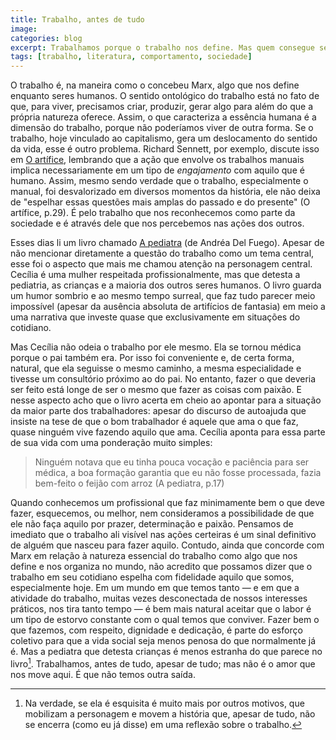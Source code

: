 ```yaml
---
title: Trabalho, antes de tudo
image:
categories: blog
excerpt: Trabalhamos porque o trabalho nos define. Mas quem consegue ser realmente apaixonado por aquilo que faz?
tags: [trabalho, literatura, comportamento, sociedade]
---
```


O trabalho é, na maneira como o concebeu Marx, algo que nos define enquanto seres humanos. O sentido ontológico do trabalho está no fato de que, para viver, precisamos criar, produzir, gerar algo para além do que a própria natureza oferece. Assim, o que caracteriza a essência humana é a dimensão do trabalho, porque não poderíamos viver de outra forma. Se o trabalho, hoje vinculado ao capitalismo, gera um deslocamento do sentido da vida, esse é outro problema. Richard Sennett, por exemplo, discute isso em [O artífice](https://amzn.to/35FepOb), lembrando que a ação que envolve os trabalhos manuais implica necessariamente em um tipo de *engajamento* com aquilo que é humano. Assim, mesmo sendo verdade que o trabalho, especialmente o manual, foi desvalorizado em diversos momentos da história, ele não deixa de "espelhar essas questões mais amplas do passado e do presente" (O artífice, p.29). É pelo trabalho que nos reconhecemos como parte da sociedade e é através dele que nos percebemos nas ações dos outros.

Esses dias li um livro chamado [A pediatra](https://amzn.to/3650lgy) (de Andréa Del Fuego). Apesar de não mencionar diretamente a questão do trabalho como um tema central, esse foi o aspecto que mais me chamou atenção na personagem central. Cecília é uma mulher respeitada profissionalmente, mas que detesta a pediatria, as crianças e a maioria dos outros seres humanos. O livro guarda um humor sombrio e ao mesmo tempo surreal, que faz tudo parecer meio impossível (apesar da ausência absoluta de artifícios de fantasia) em meio a uma narrativa que investe quase que exclusivamente em situações do cotidiano.

Mas Cecília não odeia o trabalho por ele mesmo. Ela se tornou médica porque o pai também era. Por isso foi conveniente e, de certa forma, natural, que ela seguisse o mesmo caminho, a mesma especialidade e tivesse um consultório próximo ao do pai. No entanto, fazer o que deveria ser feito está longe de ser o mesmo que fazer as coisas com paixão. E nesse aspecto acho que o livro acerta em cheio ao apontar para a situação da maior parte dos trabalhadores: apesar do discurso de autoajuda que insiste na tese de que o bom trabalhador é aquele que ama o que faz, quase ninguém vive fazendo aquilo que ama. Cecília aponta para essa parte de sua vida com uma ponderação muito simples:

> Ninguém notava que eu tinha pouca vocação e paciência para ser médica, a boa formação garantia que eu não fosse processada, fazia bem-feito o feijão com arroz (A pediatra, p.17) 

Quando conhecemos um profissional que faz minimamente bem o que deve fazer, esquecemos, ou melhor, nem consideramos a possibilidade de que ele não faça aquilo por prazer, determinação e paixão. Pensamos de imediato que o trabalho ali visível nas ações certeiras é um sinal definitivo de alguém que nasceu para fazer aquilo. Contudo, ainda que concorde com Marx em relação à natureza essencial do trabalho como algo que nos define e nos organiza no mundo, não acredito que possamos dizer que o trabalho em seu cotidiano espelha com fidelidade aquilo que somos, especialmente hoje. Em um mundo em que temos tanto — e em que a atividade do trabalho, muitas vezes desconectada de nossos interesses práticos, nos tira tanto tempo — é bem mais natural aceitar que o labor é um tipo de estorvo constante com o qual temos que conviver. Fazer bem o que fazemos, com respeito, dignidade e dedicação, é parte do esforço coletivo para que a vida social seja menos penosa do que normalmente já é. Mas a pediatra que detesta crianças é menos estranha do que parece no livro[^1]. Trabalhamos, antes de tudo, apesar de tudo; mas não é o amor que nos move aqui. É que não temos outra saída.

[^1]: Na verdade, se ela é esquisita é muito mais por outros motivos, que mobilizam a personagem e movem a história que, apesar de tudo, não se encerra (como eu já disse) em uma reflexão sobre o trabalho.
